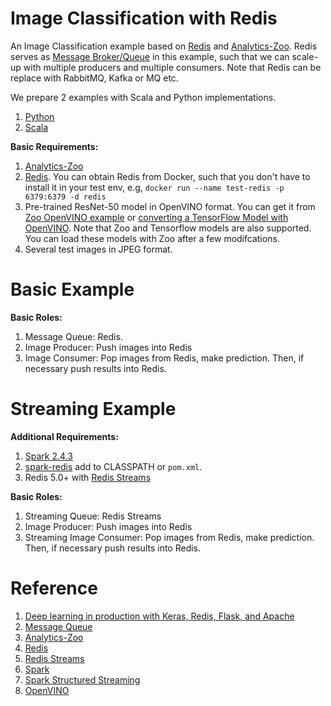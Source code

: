 # Image Classification with Redis
An Image Classification example based on [Redis](https://redis.io/) and [Analytics-Zoo](https://github.com/intel-analytics/analytics-zoo). Redis serves as [Message Broker/Queue](https://en.wikipedia.org/wiki/Message_broker) in this example, such that we can scale-up with multiple producers and multiple consumers. Note that Redis can be replace with RabbitMQ, Kafka or MQ etc. 
 
We prepare 2 examples with Scala and Python implementations.

1. [Python](https://github.com/qiyuangong/image_classification_redis/tree/master/python)
2. [Scala](https://github.com/qiyuangong/image_classification_redis/tree/master/src/main/scala/com/intel/analytics/zoo/examples/queue)

**Basic Requirements:**

1. [Analytics-Zoo](https://github.com/intel-analytics/analytics-zoo)
2. [Redis](https://redis.io/). You can obtain Redis from Docker, such that you don't have to install it in your test env, e.g, `docker run --name test-redis -p 6379:6379 -d redis`
3. Pre-trained ResNet-50 model in OpenVINO format. You can get it from [Zoo OpenVINO example](https://github.com/intel-analytics/analytics-zoo/tree/master/zoo/src/main/scala/com/intel/analytics/zoo/examples/vnni/openvino) or [converting a TensorFlow Model with OpenVINO](https://docs.openvinotoolkit.org/latest/_docs_MO_DG_prepare_model_convert_model_Convert_Model_From_TensorFlow.html). Note that Zoo and Tensorflow models are also supported. You can load these models with Zoo after a few modifcations.
4. Several test images in JPEG format.

# Basic Example

**Basic Roles:**

1. Message Queue: Redis.
2. Image Producer: Push images into Redis
3. Image Consumer: Pop images from Redis, make prediction. Then, if necessary push results into Redis.

# Streaming Example

**Additional Requirements:**

1. [Spark 2.4.3](https://spark.apache.org/releases/spark-release-2-4-3.html)
2. [spark-redis](https://github.com/RedisLabs/spark-redis) add to CLASSPATH or `pom.xml`.
3. Redis 5.0+ with [Redis Streams](https://redis.io/topics/streams-intro)

**Basic Roles:**

1. Streaming Queue: Redis Streams
2. Image Producer: Push images into Redis
3. Streaming Image Consumer: Pop images from Redis, make prediction. Then, if necessary push results into Redis.

# Reference
1. [Deep learning in production with Keras, Redis, Flask, and Apache
](https://www.pyimagesearch.com/2018/02/05/deep-learning-production-keras-redis-flask-apache/)
2. [Message Queue](https://en.wikipedia.org/wiki/Message_queue)
3. [Analytics-Zoo](https://github.com/intel-analytics/analytics-zoo)
4. [Redis](https://redis.io/)
5. [Redis Streams](https://redis.io/topics/streams-intro)
6. [Spark](https://spark.apache.org/)
7. [Spark Structured Streaming](https://spark.apache.org/docs/latest/structured-streaming-programming-guide.html)
8. [OpenVINO](https://software.intel.com/en-us/openvino-toolkit)
